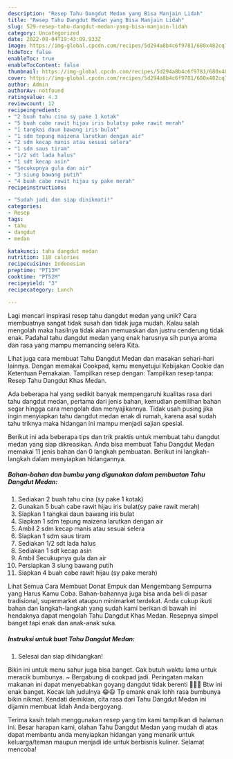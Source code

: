 ```yaml
---
description: "Resep Tahu Dangdut Medan yang Bisa Manjain Lidah"
title: "Resep Tahu Dangdut Medan yang Bisa Manjain Lidah"
slug: 529-resep-tahu-dangdut-medan-yang-bisa-manjain-lidah
category: Uncategorized
date: 2022-08-04T19:43:09.933Z
image: https://img-global.cpcdn.com/recipes/5d294a8b4c6f9781/680x482cq70/tahu-dangdut-medan-foto-resep-utama.jpg
hideToc: false
enableToc: true
enableTocContent: false
thumbnail: https://img-global.cpcdn.com/recipes/5d294a8b4c6f9781/680x482cq70/tahu-dangdut-medan-foto-resep-utama.jpg
cover: https://img-global.cpcdn.com/recipes/5d294a8b4c6f9781/680x482cq70/tahu-dangdut-medan-foto-resep-utama.jpg
author: Admin
authorAv: notfound
ratingvalue: 4.3
reviewcount: 12
recipeingredient:
- "2 buah tahu cina sy pake 1 kotak"
- "5 buah cabe rawit hijau iris bulatsy pake rawit merah"
- "1 tangkai daun bawang iris bulat"
- "1 sdm tepung maizena larutkan dengan air"
- "2 sdm kecap manis atau sesuai selera"
- "1 sdm saus tiram"
- "1/2 sdt lada halus"
- "1 sdt kecap asin"
- "Secukupnya gula dan air"
- "3 siung bawang putih"
- "4 buah cabe rawit hijau sy pake merah"
recipeinstructions:

- "Sudah jadi dan siap dinikmati!"
categories:
- Resep
tags:
- tahu
- dangdut
- medan

katakunci: tahu dangdut medan 
nutrition: 118 calories
recipecuisine: Indonesian
preptime: "PT13M"
cooktime: "PT52M"
recipeyield: "3"
recipecategory: Lunch

---
```





Lagi mencari inspirasi resep tahu dangdut medan yang unik? Cara membuatnya sangat tidak susah dan tidak juga mudah. Kalau salah mengolah maka hasilnya tidak akan memuaskan dan justru cenderung tidak enak. Padahal tahu dangdut medan yang enak harusnya sih punya aroma dan rasa yang mampu memancing selera Kita.





Lihat juga cara membuat Tahu Dangdut Medan dan masakan sehari-hari lainnya. Dengan memakai Cookpad, kamu menyetujui Kebijakan Cookie dan Ketentuan Pemakaian. Tampilkan resep dengan: Tampilkan resep tanpa: Resep Tahu Dangdut Khas Medan.

Ada beberapa hal yang sedikit banyak mempengaruhi kualitas rasa dari tahu dangdut medan, pertama dari jenis bahan, kemudian pemilihan bahan segar hingga cara mengolah dan menyajikannya. Tidak usah pusing jika ingin menyiapkan tahu dangdut medan enak di rumah, karena asal sudah tahu triknya maka hidangan ini mampu menjadi sajian spesial.






Berikut ini ada beberapa tips dan trik praktis untuk membuat tahu dangdut medan yang siap dikreasikan. Anda bisa membuat Tahu Dangdut Medan memakai 11 jenis bahan dan 0 langkah pembuatan. Berikut ini langkah-langkah dalam menyiapkan hidangannya.

<!--inarticleads1-->

##### Bahan-bahan dan bumbu yang digunakan dalam pembuatan Tahu Dangdut Medan:

1. Sediakan 2 buah tahu cina (sy pake 1 kotak)
1. Gunakan 5 buah cabe rawit hijau iris bulat(sy pake rawit merah)
1. Siapkan 1 tangkai daun bawang iris bulat
1. Siapkan 1 sdm tepung maizena larutkan dengan air
1. Ambil 2 sdm kecap manis atau sesuai selera
1. Siapkan 1 sdm saus tiram
1. Sediakan 1/2 sdt lada halus
1. Sediakan 1 sdt kecap asin
1. Ambil Secukupnya gula dan air
1. Persiapkan 3 siung bawang putih
1. Siapkan 4 buah cabe rawit hijau (sy pake merah)


Lihat Semua Cara Membuat Donat Empuk dan Mengembang Sempurna yang Harus Kamu Coba. Bahan-bahannya juga bisa anda beli di pasar tradisional, supermarket ataupun minimarket terdekat. Anda cukup ikuti bahan dan langkah-langkah yang sudah kami berikan di bawah ini hendaknya dapat mengolah Tahu Dangdut Khas Medan. Resepnya simpel banget tapi enak dan anak-anak suka. 

<!--inarticleads2-->

##### Instruksi untuk buat Tahu Dangdut Medan:


1. Selesai dan siap dihidangkan!

Bikin ini untuk menu sahur juga bisa banget. Gak butuh waktu lama untuk meracik bumbunya. ~ Bergabung di cookpad jadi. Peringatan makan makanan ini dapat menyebabkan goyang dangdut tidak berenti 🤣🤣🤣 Btw ini enak banget. Kocak lah judulnya 😂😆 Tp emank enak lohh rasa bumbunya bikin nikmat. Kendati demikian, cita rasa dari Tahu Dangdut Medan ini dijamin membuat lidah Anda bergoyang. 

Terima kasih telah menggunakan resep yang tim kami tampilkan di halaman ini. Besar harapan kami, olahan Tahu Dangdut Medan yang mudah di atas dapat membantu anda menyiapkan hidangan yang menarik untuk keluarga/teman maupun menjadi ide untuk berbisnis kuliner. Selamat mencoba!
